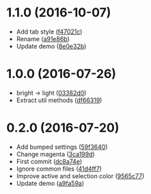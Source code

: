 <a name="1.1.0"></a>
# 1.1.0 (2016-10-07)

* Add tab style ([f47021c](https://github.com/kikobeats/hyper-flat/commit/f47021c))
* Rename ([a91e86b](https://github.com/kikobeats/hyper-flat/commit/a91e86b))
* Update demo ([8e0e32b](https://github.com/kikobeats/hyper-flat/commit/8e0e32b))



<a name="1.0.0"></a>
# 1.0.0 (2016-07-26)

* bright → light ([03382d0](https://github.com/kikobeats/hyper-flat/commit/03382d0))
* Extract util methods ([df66319](https://github.com/kikobeats/hyper-flat/commit/df66319))



<a name="0.2.0"></a>
# 0.2.0 (2016-07-20)

* Add bumped settings ([59f3640](https://github.com/kikobeats/hyper-flat/commit/59f3640))
* Change magenta ([3ca199d](https://github.com/kikobeats/hyper-flat/commit/3ca199d))
* First commit ([dc8a74e](https://github.com/kikobeats/hyper-flat/commit/dc8a74e))
* Ignore common files ([41d4ff7](https://github.com/kikobeats/hyper-flat/commit/41d4ff7))
* Improve active and selection color ([9565c77](https://github.com/kikobeats/hyper-flat/commit/9565c77))
* Update demo ([a9fa59a](https://github.com/kikobeats/hyper-flat/commit/a9fa59a))



